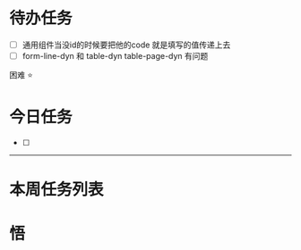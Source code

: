 # 待办任务
- [ ] 通用组件当没id的时候要把他的code 就是填写的值传递上去
- [ ] form-line-dyn 和 table-dyn  table-page-dyn 有问题

困难
⭐

# 今日任务
- [ ] 




------
# 本周任务列表



# 悟